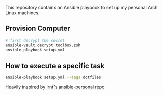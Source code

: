 This repository contains an Ansible playbook to set up my personal Arch Linux
machines.

## Provision Computer

```sh
# first decrypt the secret
ansible-vault decrypt toolbox.zsh
ansible-playbook setup.yml
```

## How to execute a specific task

```sh
ansible-playbook setup.yml --tags dotfiles

```

Heavily inspired by
[lrnt's ansible-personal repo](https://github.com/lrnt/ansible-personal)
